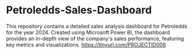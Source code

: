 # Petroledds-Sales-Dashboard
This repository contains a detailed sales analysis dashboard for Petroledds for the year 2024. Created using Microsoft Power BI, the dashboard provides an in-depth view of the company's sales performance, featuring key metrics and visualizations.
https://tinyurl.com/PROJECTID006
